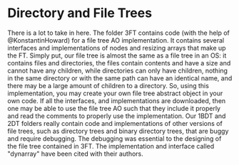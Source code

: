 # Directory and File Trees

There is a lot to take in here. The folder 3FT contains code (with the help of @KonstantinHoward) for a file tree AO implementation. It contains several interfaces and implementations of nodes and resizing arrays that make up the FT. Simply put, our file tree is almost the same as a file tree in an OS: it contains files and directories, the files contain contents and have a size and cannot have any children, while directories can only have children, nothing in the same directory or with the same path can have an identical name, and there may be a large amount of children to a directory. So, using this implementation, you may create your own file tree abstract object in your own code. If all the interfaces, and implementations are downloaded, then one may be able to use the file tree AO such that they include it properly and read the comments to properly use the implementation. 
Our 1BDT and 2DT folders really contain code and implementations of other versions of file trees, such as directory trees and binary directory trees, that are buggy and require debugging. The debugging was essential to the designing of the file tree contained in 3FT. The implementation and interface called "dynarray" have been cited with their authors.   
